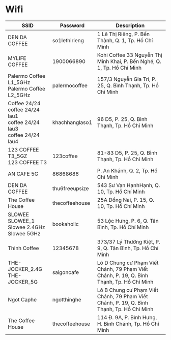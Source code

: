 # Wifi

| SSID                                                                        | Password       | Description                                                                              |
|-----------------------------------------------------------------------------|----------------|------------------------------------------------------------------------------------------|
| DEN DA COFFEE                                                               | so1lethirieng  | 1 Lê Thị Riêng, P. Bến Thành, Q. 1, Tp. Hồ Chí Minh                                      |
| MYLIFE COFFEE                                                               | 1900066890     | Kohi Coffee 33 Nguyễn Thị Minh Khai, P. Bến Nghé, Q. 1, Tp. Hồ Chí Minh                  |
| Palermo Coffee L1_5GHz<br>Palermo Coffee L2_5GHz                            | palermocoffee  | 157/3 Nguyễn Gia Trí, P. 25, Q. Bình Thạnh, Tp. Hồ Chí Minh                              |
| Coffee 24/24<br>coffee 24/24 lau1<br>coffee 24/24 lau3<br>coffee 24/24 lau4 | khachhanglaso1 | 96 D5, P. 25, Q. Bình Thạnh, Tp. Hồ Chí Minh                                             |
| 123 COFFEE T3_5GZ<br>123 COFFEE T3                                          | 123coffee      | 81-83 D5, P. 25, Q. Bình Thạnh, Tp. Hồ Chí Minh                                          |
| AN CAFE 5G                                                                  | 86868686       | P. An Khánh, Q. 2, Tp. Hồ Chí Minh                                                       |
| DEN DA COFFEE                                                               | thu6freeupsize | 543 Sư Vạn HạnhHạnh, Q. 10, Tp. Hồ Chí Minh                                              |
| The Coffee House                                                            | thecoffeehouse | 25A Đồng Nai, P. 15, Q. 10, Tp. Hồ Chí Minh                                              |
| SLOWEE<br>SLOWEE_1<br>Slowee 2.4GHz<br>Slowee 5GHz                          | bookaholic     | 53 Lộc Hưng, P. 6, Q. Tân Bình, Tp. Hồ Chí Minh                                          |
| Thinh Coffee                                                                | 12345678       | 373/37 Lý Thường Kiệt, P. 9, Q. Tân Bình, Tp. Hồ Chí Minh                                |
| THE-JOCKER_2.4G<br>THE-JOCKER_5G                                            | saigoncafe     | Lô D Chung cư Phạm Viết Chánh, 79 Phạm Viết Chánh, P. 19, Q. Bình Thạnh, Tp. Hồ Chí Minh |
| Ngot Caphe                                                                  | ngotthinghe    | Lô B Chung cư Phạm Viết Chánh, 79 Phạm Viết Chánh, P. 19, Q. Bình Thạnh, Tp. Hồ Chí Minh |
| The Coffee House                                                            | thecoffeehouse | 114 Đ. 9A, P. Bình Hưng, H. Bình Chánh, Tp. Hồ Chí Minh                                  |
